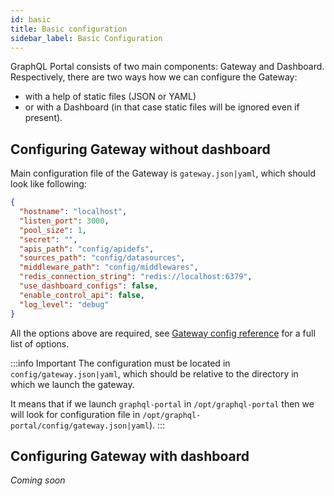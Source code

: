 ```yaml
---
id: basic
title: Basic configuration
sidebar_label: Basic Configuration
---
```

GraphQL Portal consists of two main components: Gateway and Dashboard.
Respectively, there are two ways how we can configure the Gateway:
* with a help of static files (JSON or YAML)
* or with a Dashboard (in that case static files will be ignored even if present).

## Configuring Gateway without dashboard

Main configuration file of the Gateway is `gateway.json|yaml`, which should look like following:
```json title="config/gateway.json"
{
  "hostname": "localhost",
  "listen_port": 3000,
  "pool_size": 1,
  "secret": "",
  "apis_path": "config/apidefs",
  "sources_path": "config/datasources",
  "middleware_path": "config/middlewares",
  "redis_connection_string": "redis://localhost:6379",
  "use_dashboard_configs": false,
  "enable_control_api": false,
  "log_level": "debug"
}
```

All the options above are required, see [Gateway config reference](/configuration/gateway-options) for a full list of options.

:::info Important
The configuration must be located in `config/gateway.json|yaml`, which should be 
relative to the directory in which we launch the gateway. 

It means that if we launch `graphql-portal` in `/opt/graphql-portal` then we 
will look for configuration file in `/opt/graphql-portal/config/gateway.json|yaml`).
:::

## Configuring Gateway with dashboard

*Coming soon*
